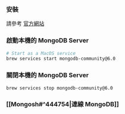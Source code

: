 ### 安裝

請參考 [官方網站](https://www.mongodb.com/docs/manual/installation/)

### 啟動本機的 MongoDB Server

```bash
# Start as a MacOS service
brew services start mongodb-community@6.0
```

### 關閉本機的 MongoDB Server

```bash
brew services stop mongodb-community@6.0
```

### [[Mongosh#^444754|連線 MongoDB]]
